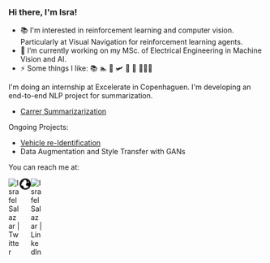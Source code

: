### Hi there, I'm Isra!

<!--
**israfelsr/israfelsr** is a ✨ _special_ ✨ repository because its `README.md` (this file) appears on your GitHub profile.
Here are some ideas to get you started:
-->

- 📚 I'm interested in reinforcement learning and computer vision. Particularly at Visual Navigation for reinforcement learning agents.
- 🔭 I’m currently working on my MSc. of Electrical Engineering in Machine Vision and AI.
- ⚡ Some things I like: 📚 🏊‍ 🏃‍ 🛩 🤖 🧠 🚴🏽‍♂️

I'm doing an internship at Excelerate in Copenhaguen. I'm developing an end-to-end NLP project for summarization.
- [Carrer Summarizarization](https://github.com/israfelsr/course-summarization)

Ongoing Projects:
- [Vehicle re-Identification](https://github.com/israfelsr/vehicle-re-identification)
- Data Augmentation and Style Transfer with GANs

You can reach me at:

[<img align="left" alt="IsrafelSalazar | Twitter" width="22px" src="https://cdn-icons-png.flaticon.com/512/1384/1384017.png" />](https://twitter.com/IsrafelSalazar)
[<img align="left" alt="http://israfelsr.github.io/" width="22px" src="https://raw.githubusercontent.com/iconic/open-iconic/master/svg/globe.svg" />](http://israfelsr.github.io/)
[<img align="left" alt="IsrafelSalazar | LinkedIn" width="22px" src="https://cdn.jsdelivr.net/npm/simple-icons@v3/icons/linkedin.svg" />](https://www.linkedin.com/in/israfelsalazar/)

